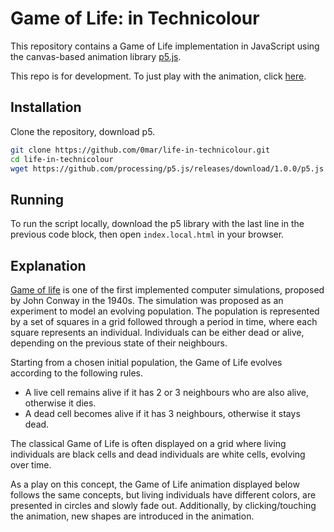 # Game of Life: in Technicolour

This repository contains a Game of Life implementation in JavaScript using the canvas-based animation library [p5.js][2].

This repo is for development. To just play with the animation, click [here][3].

## Installation

Clone the repository, download p5.


```bash
git clone https://github.com/0mar/life-in-technicolour.git
cd life-in-technicolour
wget https://github.com/processing/p5.js/releases/download/1.0.0/p5.js # optional, for running locally
```

## Running

To run the script locally, download the p5 library with the last line in the previous code block, then open `index.local.html` in your browser.

## Explanation

[Game of life][1] is one of the first implemented computer simulations, proposed by John Conway in the 1940s.
The simulation was proposed as an experiment to model an evolving population.
The population is represented by a set of squares in a grid followed through a period in time, where each square represents an individual.
Individuals can be either dead or alive, depending on the previous state of their neighbours.

Starting from a chosen initial population, the Game of Life evolves according to the following rules.

 - A live cell remains alive if it has 2 or 3 neighbours who are also alive, otherwise it dies.
 - A dead cell becomes alive if it has 3 neighbours, otherwise it stays dead.

The classical Game of Life is often displayed on a grid where living individuals are black cells and dead individuals are white cells, evolving over time.

As a play on this concept, the Game of Life animation displayed below follows the same concepts, but living individuals have different colors, are presented in circles and slowly fade out. Additionally, by clicking/touching the animation, new shapes are introduced in the animation.

[1]: https://en.wikipedia.org/wiki/Conway%27s_Game_of_Life
[2]: http://p5js.org/
[3]: https://symbols.hotell.kau.se/gameoflife/
